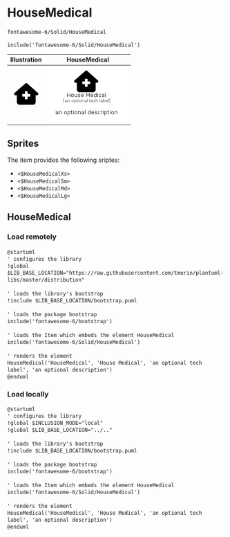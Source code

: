 # HouseMedical


```text
fontawesome-6/Solid/HouseMedical
```

```text
include('fontawesome-6/Solid/HouseMedical')
```



| Illustration | HouseMedical |
| :---: | :---: |
| ![illustration for Illustration](../../fontawesome-6/Solid/HouseMedical.png) | ![illustration for HouseMedical](../../fontawesome-6/Solid/HouseMedical.Local.png) |



## Sprites
The item provides the following sriptes:

- `<$HouseMedicalXs>`
- `<$HouseMedicalSm>`
- `<$HouseMedicalMd>`
- `<$HouseMedicalLg>`





## HouseMedical

### Load remotely
```plantuml
@startuml
' configures the library
!global $LIB_BASE_LOCATION="https://raw.githubusercontent.com/tmorin/plantuml-libs/master/distribution"

' loads the library's bootstrap
!include $LIB_BASE_LOCATION/bootstrap.puml

' loads the package bootstrap
include('fontawesome-6/bootstrap')

' loads the Item which embeds the element HouseMedical
include('fontawesome-6/Solid/HouseMedical')

' renders the element
HouseMedical('HouseMedical', 'House Medical', 'an optional tech label', 'an optional description')
@enduml
```

### Load locally
```plantuml
@startuml
' configures the library
!global $INCLUSION_MODE="local"
!global $LIB_BASE_LOCATION="../.."

' loads the library's bootstrap
!include $LIB_BASE_LOCATION/bootstrap.puml

' loads the package bootstrap
include('fontawesome-6/bootstrap')

' loads the Item which embeds the element HouseMedical
include('fontawesome-6/Solid/HouseMedical')

' renders the element
HouseMedical('HouseMedical', 'House Medical', 'an optional tech label', 'an optional description')
@enduml
```

